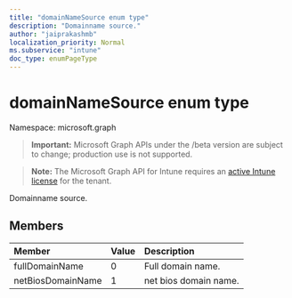 ```yaml
---
title: "domainNameSource enum type"
description: "Domainname source."
author: "jaiprakashmb"
localization_priority: Normal
ms.subservice: "intune"
doc_type: enumPageType
---
```


# domainNameSource enum type

Namespace: microsoft.graph
> **Important:** Microsoft Graph APIs under the /beta version are subject to change; production use is not supported.

> **Note:** The Microsoft Graph API for Intune requires an [active Intune license](https://go.microsoft.com/fwlink/?linkid=839381) for the tenant.


Domainname source.

## Members
|Member|Value|Description|
|:---|:---|:---|
|fullDomainName|0|Full domain name.|
|netBiosDomainName|1|net bios domain name.|

